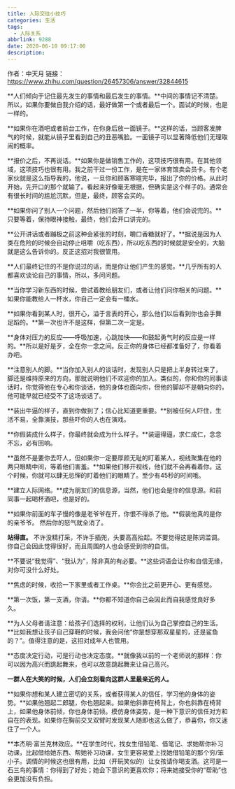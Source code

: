 ```yaml
---
title: 人际交往小技巧
categories: 生活
tags:
  - 人际关系
abbrlink: 9288
date: 2020-06-10 09:17:00
description:
---
```


作者：中天月
链接：<https://www.zhihu.com/question/26457306/answer/32844615>

**人们倾向于记住最先发生的事情和最后发生的事情。**中间的事情记不清楚。所以，如果你要做自我介绍的话，最好做第一个或者最后一个。面试的时候，也是一样的。

**如果你在酒吧或者前台工作，在你身后放一面镜子。**这样的话，当顾客发脾气的时候，就能从镜子里看到自己的丑恶嘴脸。一面镜子可以显著降低他们无理取闹的概率。

**报价之后，不再说话。**如果你是做销售工作的，这项技巧很有用。在其他领域，这项技巧也很有用。我之前干过一份工作，是在一家体育馆卖会员卡。有个老家伙就是这么指导我的，他说，一旦你和顾客寒暄完毕，报出了你的价格。从此时开始，先开口的那个就输了。看起来好像毫无根据，但确实是这个样子的。通常会有很长时间的尴尬沉默，但是，最终，顾客会买的。

**如果你问了别人一个问题，然后他们回答了一半，你等着，他们会说完的。**只要等着，保持眼神接触，最终，他们会开口讲完的。

**公开讲话或者蹦极之前这种会紧张的时刻，嚼口香糖就好了。**据说是因为人类在危险的时候会自动停止咀嚼（吃东西），所以吃东西的时候就是安全的，大脑就是这么告诉你的。反正这招对我很管用。

**人们最终记住的不是你说过的话，而是你让他们产生的感觉。**几乎所有的人都喜欢谈论自己的事情，所以，多问问题。

**当你学习新东西的时候，尝试着教给朋友们，或者让他们问你相关的问题。**如果你能教给人一杯水，你自己一定会有一桶水。

**如果你看到某人时，很开心，溢于言表的开心，那么他们以后看到你也会手舞足蹈的。**第一次也许不是这样，但第二次一定是。
<!--more-->
**身体对压力的反应——呼吸加速，心跳加快——和鼓起勇气时的反应是一样的。**所以是好是歹，全在你一念之间。反正你的身体已经都准备好了，你看着办吧。

**注意别人的脚。**当你加入别人的谈话时，发现别人只是把上半身转过来了，脚还是维持原来的方向，那就说明他们不欢迎你的加入。类似的，你和你的同事谈话时，你觉得他在专心和你谈话，他的身体也面向你，但他的脚却不是朝向你的，他可能早就已经受不了这场谈话了。

**装出牛逼的样子，直到你做到了；信心比知道更重要。**别被任何人吓住，生活不易，全靠演技，那些吓你的人也在演戏。

**你假装成什么样子，你最终就会成为什么样子。**装逼得逼，求仁成仁，念念不忘，必有回响。

**虽然不是要你去吓人，但如果你一定要厚颜无耻的盯着某人，视线聚集在他的两只眼睛中间，等着他们害羞。**如果他们移开视线，他们就不会再看着你。这个时候，你就可以肆无忌惮的盯着他们的眼睛了。至少有45秒的时间哦。

**建立人际网络。**成为朋友们的信息源，当然，他们也会是你的信息源。和前同事一起喝杯酒吧，也是好的。

**如果你前面的车子慢的像是老爷爷在开，你恨不得杀了他。**假装他真的是你的亲爷爷。 然后你的怒气就全消了。

**站得直。** 不许没精打采，不许手插兜，头要高高抬起。不要觉得这是陈词滥调。你自己会因此觉得很好，而且周围的人也会感受到你的自信。

**不要说“我觉得”、“我认为”，除非真的有必要。**这些词语会让你和自信无缘，对你可没什么好处。

**焦虑的时候，收拾一下家里或者工作桌。**你会比之前更开心、更有感觉。

**第一次饭，第一支酒，你请。**你都不知道你自己会因此而自我感觉良好多久。

**为人父母者请注意：给孩子们选择的权利，让他们认为自己掌控自己的生活。**比如我想让孩子自己穿鞋的时候，我会问他“你是想穿那双星星的，还是鲨鱼的？”。值得注意的是，这招对成年人也管用。

**态度决定行动，可是行动也决定态度。**就像我以前的一个老师说的那样：你可以因为高兴而跳起舞来，也可以故意跳起舞来让自己高兴。

**一群人在大笑的时候，人们会立刻看向这群人里最亲近的人。**

**如果你想和某人建立密切的关系，或者获得某人的信任，学习他的身体的姿势。**如果他翘起二郎腿，你也翘起来。如果他斜靠在椅背上，你也斜靠在椅背上，如果他身体前倾，你也身体前倾。模仿身体姿势，是一种下意识的信任对方和自在的表现。如果你在胸前交叉双臂时发现某人随即也这么做了，恭喜你，你又迷住了一个人。

**本杰明·富兰克林效应。**在学生时代，找女生借铅笔、借笔记、求她帮你补习功课，比起借给她东西、帮她补习功课，女生更容易爱上找她借铅笔的那个穷/笨小子。调情的时候这也很有用，比如（开玩笑似的）让女孩请你喝支酒。这可是一石三鸟的事情：你得到了好处；她会下意识的更喜欢你；将来她接受你的“帮助”也会更加没有负担。
